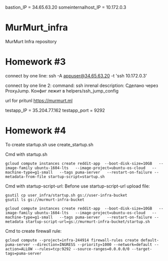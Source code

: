 bastion_IP = 34.65.63.20
someinternalhost_IP = 10.172.0.3

# MurMurt_infra
MurMurt Infra repository

# Homework #3

connect by one line:
ssh -A appuser@34.65.63.20 -t 'ssh 10.172.0.3'

connect by one line 2:
	command: ssh inrenal
	description: Сделано через ProxyJump. Конфиг лежит в helpers/ssh_jump_config

url for pritunl https://murmurt.ml


testapp_IP = 35.204.77.162
testapp_port = 9292

# Homework #4
To create startup.sh use create_startup.sh

Cmd with startup.sh
```
gcloud compute instances create reddit-app  --boot-disk-size=10GB   --image-family ubuntu-1604-lts   --image-project=ubuntu-os-cloud   --machine-type=g1-small   --tags puma-server   --restart-on-failure --metadata-from-file startup-script=startup.sh
```

Cmd with startup-script-url:
Befone use startup-script-url upload file:
```
gsutil cp user_infra/startup.sh gs://user-infra-bucket
gsutil ls gs://murmurt-infra-bucket
```

```
gcloud compute instances create reddit-app  --boot-disk-size=10GB   --image-family ubuntu-1604-lts   --image-project=ubuntu-os-cloud   --machine-type=g1-small   --tags puma-server   --restart-on-failure --metadata startup-script-url=gs://murmurt-infra-bucket/startup.sh
```

Cmd to create firewall rule:
```
gcloud compute --project=infra-244914 firewall-rules create default-puma-server --direction=INGRESS --priority=1000 --network=default --action=ALLOW --rules=tcp:9292 --source-ranges=0.0.0.0/0 --target-tags=puma-server
```
